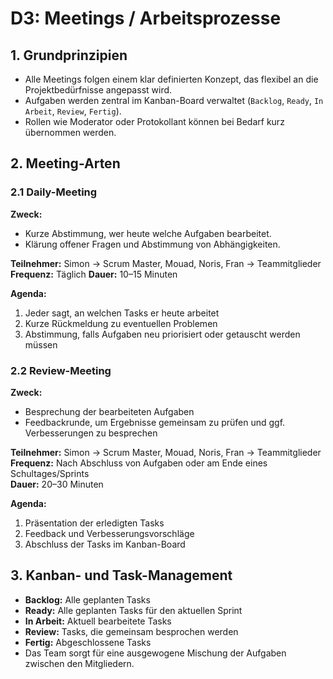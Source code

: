 # D3: Meetings / Arbeitsprozesse

## 1. Grundprinzipien

- Alle Meetings folgen einem klar definierten Konzept, das flexibel an die Projektbedürfnisse angepasst wird.
- Aufgaben werden zentral im Kanban-Board verwaltet (`Backlog`, `Ready`, `In Arbeit`, `Review`, `Fertig`).
- Rollen wie Moderator oder Protokollant können bei Bedarf kurz übernommen werden.

## 2. Meeting-Arten

### 2.1 Daily-Meeting

**Zweck:**

- Kurze Abstimmung, wer heute welche Aufgaben bearbeitet.
- Klärung offener Fragen und Abstimmung von Abhängigkeiten.

**Teilnehmer:** Simon -> Scrum Master, Mouad, Noris, Fran -> Teammitglieder
**Frequenz:** Täglich
**Dauer:** 10–15 Minuten

**Agenda:**

1. Jeder sagt, an welchen Tasks er heute arbeitet
2. Kurze Rückmeldung zu eventuellen Problemen
3. Abstimmung, falls Aufgaben neu priorisiert oder getauscht werden müssen

### 2.2 Review-Meeting

**Zweck:**

- Besprechung der bearbeiteten Aufgaben
- Feedbackrunde, um Ergebnisse gemeinsam zu prüfen und ggf. Verbesserungen zu besprechen

**Teilnehmer:** Simon -> Scrum Master, Mouad, Noris, Fran -> Teammitglieder
**Frequenz:** Nach Abschluss von Aufgaben oder am Ende eines Schultages/Sprints  
**Dauer:** 20–30 Minuten

**Agenda:**

1. Präsentation der erledigten Tasks
2. Feedback und Verbesserungsvorschläge
3. Abschluss der Tasks im Kanban-Board

## 3. Kanban- und Task-Management

- **Backlog:** Alle geplanten Tasks
- **Ready:** Alle geplanten Tasks für den aktuellen Sprint
- **In Arbeit:** Aktuell bearbeitete Tasks
- **Review:** Tasks, die gemeinsam besprochen werden
- **Fertig:** Abgeschlossene Tasks
- Das Team sorgt für eine ausgewogene Mischung der Aufgaben zwischen den Mitgliedern.
